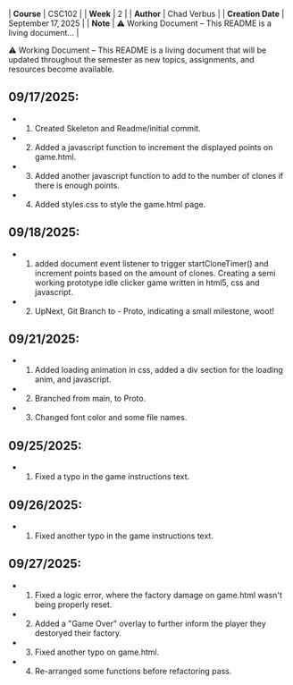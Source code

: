 | **Course**        | CSC102 |
| **Week**          | 2 |
| **Author**        | Chad Verbus |
| **Creation Date** | September 17, 2025 |
| **Note**          | ⚠️ Working Document – This README is a living document… |

⚠️ Working Document – This README is a living document that will be updated throughout the semester as new topics, assignments, and resources become available.
 
## 09/17/2025:
* 1. Created Skeleton and Readme/initial commit.
* 2. Added a javascript function to increment the displayed points on game.html.
* 3. Added another javascript function to add to the number of clones if there is enough points. 
* 4. Added styles.css to style the game.html page.
## 09/18/2025:
* 1. added document event listener to trigger startCloneTimer() and increment points based on the amount of clones. Creating a semi working prototype idle clicker game written in html5, css and javascript. 
* 2. UpNext, Git Branch to - Proto, indicating a small milestone, woot!
## 09/21/2025:
* 1. Added loading animation in css, added a div section for the loading anim, and javascript.
* 2. Branched from main, to Proto. 
* 3. Changed font color and some file names.
## 09/25/2025:
* 1. Fixed a typo in the game instructions text.
## 09/26/2025:
* 1. Fixed another typo in the game instructions text.
## 09/27/2025:
* 1. Fixed a logic error, where the factory damage on game.html wasn't being properly reset. 
* 2. Added a "Game Over" overlay to further inform the player they destoryed their factory. 
* 3. Fixed another typo on game.html.
* 4. Re-arranged some functions before refactoring pass.